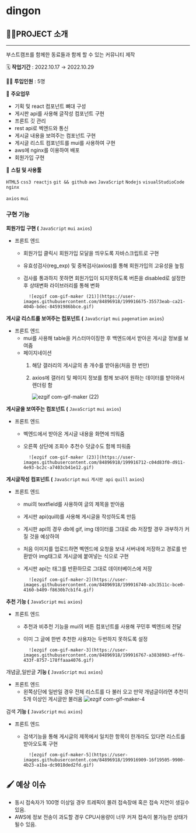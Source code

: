 # dingon


## 👩‍🏫PROJECT 소개

---

부스트캠프를 함께한 동료들과 함께 할 수 있는 커뮤니티 제작

🗓️ **작업기간** : 2022.10.17 → 2022.10.29

👨‍💻 **투입인원** : 5명

📒 **주요업무** 

- 기획 및 react 컴포넌트 뼈대 구성
- 게시판 api를 사용해 글작성 컴포넌트 구현
- 프론트 깃 관리
- rest api로 벡엔드와 통신
- 게시글 내용을 보여주는 컴포넌트 구현
- 게시글 리스트 컴포넌트를 mui를 사용하여 구현
- aws에 nginx를 이용하여 배포
- 회원가입 구현

🌱 **스킬 및 사용툴**

`HTML5` `css3 reactjs`  `git && github`  `aws` `JavaScript` `Nodejs` `visualStudioCode` `nginx`

`axios` `mui`

### 구현 기능

**회원가입** **구현 (**  `JavaScript` `mui` `axios`)

- 프론트 엔드
    - 회원가입 클릭시 회원가입 모달을 띄우도록 자바스크립트로 구현
    - 유효성검사(reg_exp) 및 중복검사(axios)를 통해 회원가입의 고유성을 높힘
    - 검사를 통과하지 못하면 회원가입이 되지못하도록 버튼을 disabled로 설정한후 상태변화 라이브러리를 통해 변화


            ![ezgif com-gif-maker (21)](https://user-images.githubusercontent.com/84896918/199916675-35573eab-ca21-404b-bdec-84591986bbce.gif)




**게시글 리스트를 보여주는 컴포넌트 (**  `JavaScript` `mui` `pagenation` `axios`)

- 프론트 엔드
    - mui를 사용해 table을 커스터마이징한 후 백엔드에서 받아온 게시글 정보를 보여줌
    - 페이지네이션
        1. 해당 갤러리의 게시글의 총 개수를 받아옴(처음 한 번만)
        2. axios에 갤러리 및 페이지 정보를 함께 보내어 원하는 데이터를 받아와서 렌더링 함

            ![ezgif com-gif-maker (22)](https://user-images.githubusercontent.com/84896918/199916545-c314bc1f-fa46-4ce3-b691-f467ca91157f.gif)


**게시글을 보여주는 컴포넌트 (**  `JavaScript` `mui` `axios`)

- 프론트 엔드
    - 벡엔드에서 받아온 게시글 내용을 화면에 띄워줌
    - 오른쪽 상단에 조회수 추천수 덧글수도 함께 띄워줌

            ![ezgif com-gif-maker (23)](https://user-images.githubusercontent.com/84896918/199916712-c04d83f0-d911-4e93-bc2c-a7403cb41e12.gif)


**게시글작성 컴포넌트 (**  `JavaScript` `mui` `게시판 api` `quill` `axios`)

- 프론트 엔드
    - mui의 textfield를 사용하여 글의 제목을 받아옴
    - 게시판 api(quill)를 사용해 게시글을 작성하도록 만듬
    - 게시판 api의 경우 db에 gif, img 데이터를 그대로 db 저장할 경우 과부하가 커질 것을 예상하여
    - 처음 이미지를 업로드하면 벡엔드에 요청을 보내 서버내에 저장하고 경로를 반환받아 img태그로 게시글에 붙여넣는 식으로 구현
    - 게시판 api는 태그를 반환하므로 그대로 데이터베이스에 저장
        
            ![ezgif com-gif-maker-2](https://user-images.githubusercontent.com/84896918/199916740-a3c3511c-bce0-4160-b409-f8630b7cb1f4.gif)

        

**추천 기능 (**  `JavaScript` `mui` `axios`)

- 프론트 엔드
    - 추천과 비추천 기능을 mui의 버튼 컴포넌트를 사용해 꾸민후 벡엔드에 전달
    - 이미 그 글에 한번 추천한 사용자는 두번하지 못하도록 설정

            ![ezgif com-gif-maker-3](https://user-images.githubusercontent.com/84896918/199916767-a3838983-eff6-433f-8757-178ffaaa4076.gif)


개념글,일반글 **기능 (**  `JavaScript` `mui` `axios`)

- 프론트 엔드
    - 왼쪽상단에 일반일 경우 전체 리스트를 다 불러 오고 만약 개념글이라면 추천이 5개 이상인 게시글만 불러옴
            ![ezgif com-gif-maker-4](https://user-images.githubusercontent.com/84896918/199916790-47540c5f-1794-4d6b-8897-f67daf603556.gif)


검색 **기능 (**  `JavaScript` `mui` `axios`)

- 프론트 엔드
    - 검색기능을 통해 게시글의 제목에서 일치한 항목이 한개라도 있다면 리스트를 받아오도록 구현


            ![ezgif com-gif-maker-5](https://user-images.githubusercontent.com/84896918/199916909-16f19505-9900-4b23-a1ba-dc9018ded2fd.gif)



## 🖌️ 예상 이슈

- 동시 접속자가 100명 이상일 경우 트레픽이 몰려 접속장애 혹은 접속 지연이 생길수 있음.
- AWS에 정보 전송이 과도할 경우 CPU사용량이 너무 커져 접속이 불가능한 상태가 될수 있음.
